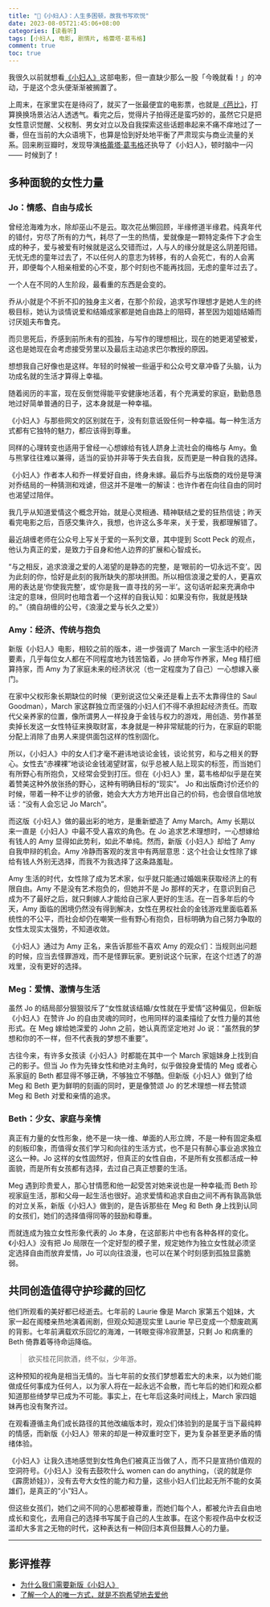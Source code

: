```yaml
---
title: "🎯《小妇人》：人生多困顿，故我书写欢悦"
date: 2023-08-05T21:45:06+08:00
categories: [读看听]
tags: [小妇人, 电影, 剧情片, 格蕾塔·葛韦格]
comment: true
toc: true
---
```


我很久以前就想看[《小妇人》](https://movie.douban.com/subject/26348103/)这部电影，但一直缺少那么一股「今晚就看！」的冲动，于是这个念头便渐渐被搁置了。

上周末，在家里实在是待闷了，就买了一张最便宜的电影票，也就是[《芭比》](https://movie.douban.com/subject/4058939/)，打算换换场景沾沾人透透气。看完之后，觉得片子拍得还是蛮巧妙的，虽然它只是把女性意识觉醒、父权制、男女对立以及自我探索这些话题串起来不痛不痒地过了一番，但在当前的大众语境下，也算是恰到好处地平衡了严肃现实与商业流量的关系。回来刷豆瓣时，发现导演[格蕾塔·葛韦格](https://movie.douban.com/celebrity/1022652/)还执导了《小妇人》，顿时脑中一闪 —— 时候到了！

## 多种面貌的女性力量

### Jo：情感、自由与成长

曾经沧海难为水，除却巫山不是云。取次花丛懒回顾，半缘修道半缘君。纯真年代的错付，穷尽了所有的力气，耗尽了一生的热情，爱就像是一颗特定条件下才会生成的种子，爱与被爱有时候就是这么交错而过，人与人的缘分就是这么阴差阳错。无忧无虑的童年过去了，不以任何人的意志为转移，有的人会死亡，有的人会离开，即便每个人相亲相爱的心不变，那个时刻也不能再找回，无虑的童年过去了。

一个人在不同的人生阶段，最看重的东西是会变的。

乔从小就是个不折不扣的独身主义者，在那个阶段，追求写作理想才是她人生的终极目标，她认为谈情说爱和结婚成家都是她自由路上的阻碍，甚至因为姐姐结婚而讨厌姐夫布鲁克。

而贝思死后，乔感到前所未有的孤独，与写作的理想相比，现在的她更渴望被爱，这也是她现在会考虑接受劳里以及最后主动追求巴尔教授的原因。

想想我自己好像也是这样。年轻的时候被一些逼乎和公众号文章冲昏了头脑，认为功成名就的生活才算得上幸福。

随着阅历的丰富，现在反倒觉得能平安健康地活着，有个充满爱的家庭，勤勤恳恳地过好简单普通的日子，这本身就是一种幸福。

《小妇人》与那些网文的区别就在于，没有刻意诋毁任何一种幸福。每一种生活方式都有它独特的魅力，都应该得到尊重。

同样的心理转变也适用于曾经一心想嫁给有钱人跻身上流社会的梅格与 Amy。鱼与熊掌往往难以兼得，适当的妥协并非等于失去自我，反而更是一种自我的选择。

《小妇人》作者本人和乔一样爱好自由，终身未嫁。最后乔与出版商的戏份是导演对乔结局的一种猜测和戏谑，但这并不是唯一的解读：也许作者在向往自由的同时也渴望过陪伴。

我几乎从知道爱情这个概念开始，就是心灵相通、精神联结之爱的狂热信徒；昨天看完电影之后，百感交集许久，我想，也许这么多年来，关于爱，我都理解错了。

最近胡缠老师在公众号上写关于爱的一系列文章，其中提到 Scott Peck 的观点，他认为真正的爱，是致力于自身和他人边界的扩展和心智成长。

“与之相反，追求浪漫之爱的人渴望的是静态的完整，是‘眼前的一切永远不变’。因为此刻的你，恰好是此刻的我所缺失的那块拼图。所以相信浪漫之爱的人，更喜欢用的表达是‘你使我完整’，或‘你是我一直寻找的另一半’。这句话听起来充满命中注定的意味，但同时也暗含着一个这样的自我认知：如果没有你，我就是残缺的。”（摘自胡缠的公号，《浪漫之爱与长久之爱》）

### Amy：经济、传统与抱负

新版《小妇人》电影，相较之前的版本，进一步强调了 March 一家生活中的经济要素，几乎每位女人都在不同程度地为钱苦恼着，Jo 拼命写作养家，Meg 精打细算持家，而 Amy 为了家庭未来的经济状况（也一定程度为了自己）一心想嫁入豪门。

在家中父权形象长期缺位的时候（更别说这位父亲还是看上去不太靠得住的 Saul Goodman），March 家这群独立而坚强的小妇人们不得不承担起经济责任。而取代父亲养家的位置，像所谓男人一样投身于金钱与权力的游戏，用创造、劳作甚至卖掉长发这一女性特征来换取财富，本身就是一种非常赋能的行为，在家庭的职能分配上消除了由男人来提供面包这样的性别固化。

所以，《小妇人》中的女人们才毫不避讳地谈论金钱，谈论贫穷，和与之相关的野心。女性去“赤裸裸”地谈论金钱渴望财富，似乎总被人贴上现实的标签，而当她们有所野心有所抱负，又经常会受到打压。但在《小妇人》里，葛韦格却似乎是在笑着赞美这种外放张扬的野心，这种有明确目标的“现实”。 Jo 和出版商讨价还价的时候，带着一种不让步的骄傲，她会大大方方地开出自己的价码，也会很自信地放话：“没有人会忘记 Jo March”。

而这版《小妇人》做的最出彩的地方，是重新塑造了 Amy March。Amy 长期以来一直是《小妇人》中最不受人喜欢的角色。在 Jo 追求艺术理想时，一心想嫁给有钱人的 Amy 显得如此势利，如此不单纯。然而，新版《小妇人》却给了 Amy 自我申辩的机会。Amy 冷静而客观的发言中有两层意思：这个社会让女性除了嫁给有钱人外别无选择，而我不为我选择了这条路羞耻。

Amy 生活的时代，女性除了成为艺术家，似乎就只能通过婚姻来获取经济上的有限自由。Amy 不是没有艺术抱负的，但她并不是 Jo 那样的天才，在意识到自己成为不了最好之后，就只剩嫁人才能给自己家人更好的生活。在一百多年后的今天，Amy 面临的困境仍然没有得到解决，女性在男权社会的金钱游戏里面临着系统性的不公平，而社会却仍在嘲笑一些有野心有抱负，目标明确为自己努力争取的女性太现实太强势，不知道收敛。

《小妇人》通过为 Amy 正名，来告诉那些不喜欢 Amy 的观众们：当规则出问题的时候，应当去怪罪游戏，而不是怪罪玩家。更别说这个玩家，在这个烂透了的游戏里，没有更好的选择。

### Meg：爱情、激情与生活

虽然 Jo 的结局部分狠狠驳斥了“女性就该结婚/女性就在乎爱情”这种偏见，但新版《小妇人》在赞许 Jo 的自由灵魂的同时，也用同样的温柔描绘了女性力量的其他形式。在 Meg 嫁给她深爱的 John 之前，她认真而坚定地对 Jo 说：“虽然我的梦想和你的不一样，但不代表我的梦想不重要”。

古往今来，有许多女孩读《小妇人》时都能在其中一个 March 家姐妹身上找到自己的影子。但当 Jo 作为先锋女性和绝对主角时，似乎做投身爱情的 Meg 或者心系家庭的 Beth 都显得不够正确，不够独立不够酷。但新版《小妇人》做到了给 Meg 和 Beth 更为鲜明的刻画的同时，更是像赞颂 Jo 的艺术理想一样去赞颂 Meg 和 Beth 对爱和亲情的追求。

### Beth：少女、家庭与亲情

真正有力量的女性形象，绝不是一块一维、单面的人形立牌，不是一种有固定条框的刻板印象，而值得女孩们学习和向往的生活方式，也不是只有醉心事业追求独立这么一种。Jo 这样的女性固然好，但真正的女性自由，不是所有女孩都活成一种面貌，而是所有女孩都有选择，去过自己真正想要的生活。

Meg 遇到珍贵爱人，那心甘情愿和他一起受苦对她来说也是一种幸福;而 Beth 珍视家庭生活，那和父母一起生活也很好。追求爱情和追求自由之间不再有孰高孰低的对立关系，新版《小妇人》做到的，是告诉那些在 Meg 和 Beth 身上找到认同的女孩们，她们的选择值得同等的鼓励和尊重。

而就连成为独立女性形象代表的 Jo 本身，在这部影片中也有各种各样的变化。《小妇人》没有把 Jo 局限在一个定好型的模子里，规定她作为独立女性就必须坚定选择自由而放弃爱情，Jo 可以向往浪漫，也可以在某个时刻感到孤独显露脆弱。

## 共同创造值得守护珍藏的回忆

他们所观看的美好都已经逝去。七年前的 Laurie 像是 March 家第五个姐妹，大家一起在阁楼亲热地演着闹剧，但观众知道现实里 Laurie 早已变成一个颓废疏离的背影。七年前满载欢乐回忆的海滩，一转眼变得冷寂萧瑟，只剩 Jo 和病重的 Beth 倚靠着等待命运降临。

> 欲买桂花同款酒，终不似，少年游。

这种预知的视角是相当无情的。当七年前的女孩们梦想着宏大的未来，以为她们能做成任何事成为任何人，以为家人将在一起永远不会散，而七年后的她们和观众都知道那些绮梦早已成为不可能。事实上，在七年后这条时间线上，March 家四姐妹再也没有聚齐过。

在观看遵循主角们成长路径的其他改编版本时，观众们体验到的是属于当下最纯粹的情感，而新版《小妇人》带来的却是一种双重时空下，更为复杂甚至更矛盾的情绪体验。

《小妇人》让我久违地感觉到女性角色们被真正当做了人，而不只是宣扬价值观的空洞符号。《小妇人》没有去鼓吹什么 women can do anything，（说的就是你《霹雳娇娃》），没有去夸大女性的能力和力量，这些小妇人们比起无所不能的女英雄们，是真正的“小”妇人。

但这些女孩们，她们之间不同的心思都被尊重，而她们每个人，都被允许去自由地成长和变化，去用自己的选择书写属于自己的人生故事。在这个影视作品中女权泛滥却大多言之无物的时代，这种表达有一种回归本真但鼓舞人心的力量。

---

## 影评推荐

- [为什么我们需要新版《小妇人》](https://movie.douban.com/review/12181143/)
- [了解一个人的唯一方式，就是不抱希望地去爱他](https://movie.douban.com/review/12675646/)
